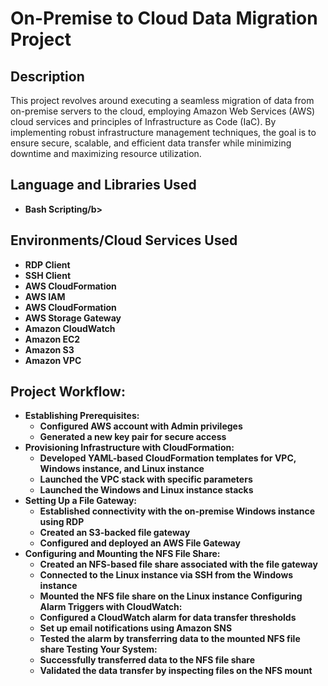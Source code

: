 <h1>On-Premise to Cloud Data Migration Project</h1>

<h2>Description</h2>
This project revolves around executing a seamless migration of data from on-premise servers to the cloud, employing Amazon Web Services (AWS) cloud services and principles of Infrastructure as Code (IaC). By implementing robust infrastructure management techniques, the goal is to ensure secure, scalable, and efficient data transfer while minimizing downtime and maximizing resource utilization.
<br />


<h2>Language and Libraries Used</h2>

- <b>Bash Scripting/b> 


<h2>Environments/Cloud Services Used </h2>

- <b>RDP Client</b>
- <b>SSH Client</b>
- <b>AWS CloudFormation</b>
- <b>AWS IAM</b>
- <b>AWS CloudFormation</b>
- <b>AWS Storage Gateway</b>
- <b>Amazon CloudWatch</b>
- <b>Amazon EC2</b>
- <b>Amazon S3</b>
- <b>Amazon VPC</b>
        

<h2>Project Workflow:</h2>
  
- **Establishing Prerequisites:**
  - Configured AWS account with Admin privileges
  - Generated a new key pair for secure access
- **Provisioning Infrastructure with CloudFormation:**
  - Developed YAML-based CloudFormation templates for VPC, Windows instance, and Linux instance
  - Launched the VPC stack with specific parameters
  - Launched the Windows and Linux instance stacks
- **Setting Up a File Gateway:**
  - Established connectivity with the on-premise Windows instance using RDP
  - Created an S3-backed file gateway
  - Configured and deployed an AWS File Gateway
- **Configuring and Mounting the NFS File Share:**
  - Created an NFS-based file share associated with the file gateway
  - Connected to the Linux instance via SSH from the Windows instance
  - Mounted the NFS file share on the Linux instance
**Configuring Alarm Triggers with CloudWatch:**
  - Configured a CloudWatch alarm for data transfer thresholds
  - Set up email notifications using Amazon SNS
  - Tested the alarm by transferring data to the mounted NFS file share
**Testing Your System:**
  - Successfully transferred data to the NFS file share
  - Validated the data transfer by inspecting files on the NFS mount
  

